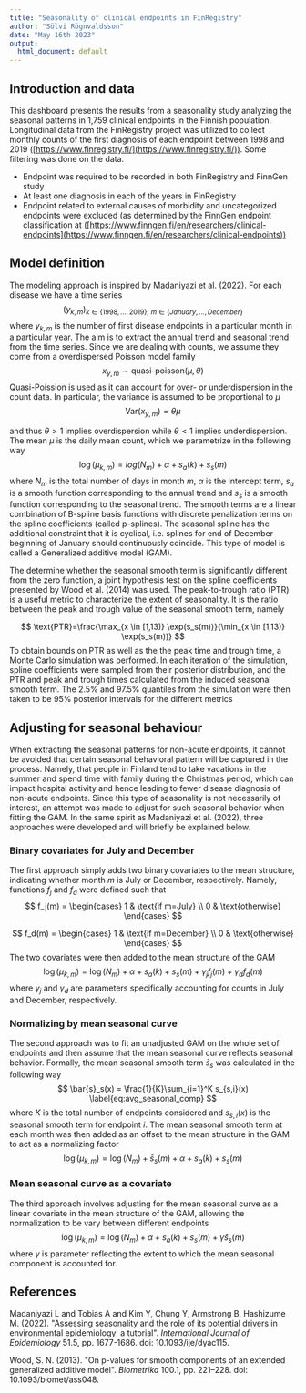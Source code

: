 ```yaml
---
title: "Seasonality of clinical endpoints in FinRegistry"
author: "Sölvi Rögnvaldsson"
date: "May 16th 2023"
output:
  html_document: default
---
```



## Introduction and data
This dashboard presents the results from  a seasonality study analyzing the seasonal patterns in 1,759 clinical endpoints in the Finnish population. Longitudinal data from the FinRegistry project was utilized to collect monthly counts of the first diagnosis of each endpoint between 1998 and 2019 ([https://www.finregistry.fi/](https://www.finregistry.fi/)). Some filtering was done on the data. 

  * Endpoint was required to be recorded in both FinRegistry and FinnGen study
  * At least one diagnosis in each of the years in FinRegistry
  * Endpoint related to external causes of morbidity and uncategorized endpoints were excluded (as determined by the FinnGen endpoint classification at ([https://www.finngen.fi/en/researchers/clinical-endpoints](https://www.finngen.fi/en/researchers/clinical-endpoints))

## Model definition
The modeling approach is inspired by Madaniyazi et al. (2022). For each disease we have a time series 
$$(y_{k,m})_{k\in\{1998,...,2019\},\ m \in \{January,...,December\}}$$
where $y_{k,m}$ is the number of first disease endpoints in a particular month in a particular year. The aim is to extract the annual trend and seasonal trend from the time series. Since we are dealing with counts, we assume they come from a overdispersed Poisson model family
$$
x_{y,m} \sim \text{quasi-poisson}(\mu,\theta)
$$
Quasi-Poission is used as it can account for over- or underdispersion in the count data. In particular, the variance is assumed to be proportional to $\mu$
$$
\text{Var}(x_{y,m}) = \theta \mu
$$

and thus $\theta >1$ implies overdispersion while $\theta<1$ implies underdispersion. The mean $\mu$ is the daily mean count, which we parametrize in the following way
$$
\log(\mu_{k,m}) = log(N_m)+\alpha + s_a(k) + s_s(m)
$$
where $N_m$ is the total number of days in month $m$, $\alpha$ is the intercept term,  $s_a$ is a smooth function corresponding to the annual trend and $s_s$ is a smooth function corresponding to the seasonal trend. The smooth terms are a linear combination of B-spline basis functions with discrete penalization terms on the spline coefficients (called p-splines). The seasonal spline has the additional constraint that it is cyclical, i.e. splines for end of December beginning of January should continuously coincide. This type of model is called a Generalized additive model (GAM).   

The determine whether the seasonal smooth term is significantly different from the zero function, a joint hypothesis test on the spline coefficients presented by Wood et al. (2014) was used. The peak-to-trough ratio (PTR) is a useful metric to characterize the extent of seasonality. It is the ratio between the peak and trough value of the seasonal smooth term, namely

$$
\text{PTR}=\frac{\max_{x \in [1,13)} \exp(s_s(m))}{\min_{x \in [1,13)} \exp(s_s(m))}
$$
To obtain bounds on PTR as well as the the peak time and trough time, a Monte Carlo simulation was performed. In each iteration of the simulation, spline coefficients were sampled from their posterior distribution, and the PTR and peak and trough times calculated from the induced seasonal smooth term. The 2.5\% and 97.5\% quantiles from the simulation were then taken to be 95\% posterior intervals for the different metrics 

## Adjusting for seasonal behaviour
When extracting the seasonal patterns for non-acute endpoints, it cannot be avoided that certain seasonal behavioral pattern will be captured in the process. Namely, that people in Finland tend to take vacations in the summer and spend time with family during the Christmas period, which can impact hospital activity and hence leading to fewer disease diagnosis of non-acute endpoints. Since this type of seasonality is not necessarily of interest, an attempt was made to adjust for such seasonal behavior when fitting the GAM. In the same spirit as Madaniyazi et al. (2022), three approaches were developed and will briefly be explained below.

### Binary covariates for July and December
The first approach simply adds two binary covariates to the mean structure, indicating whether month $m$ is July or December, respectively. Namely, functions $f_j$ and $f_d$ were defined such that
$$
    f_j(m) = \begin{cases} 1 & \text{if m=July} \\
                           0 & \text{otherwise} 
             \end{cases}
$$

$$
    f_d(m) = \begin{cases} 1 & \text{if m=December} \\
                           0 & \text{otherwise} 
             \end{cases}
$$
The two covariates were then added to the mean structure of the GAM
$$
        \log(\mu_{k,m}) = \log(N_m) + \alpha + s_a(k) + s_s(m) + \gamma_j f_j(m) + \gamma_d f_d(m)
$$
where $\gamma_j$ and $\gamma_d$ are parameters specifically accounting for counts in July and December, respectively.  

### Normalizing by mean seasonal curve
The second approach was to fit an unadjusted GAM on the whole set of endpoints and then assume that the mean seasonal curve reflects seasonal behavior. Formally, the mean seasonal smooth  term $\bar{s}_{s}$ was calculated in the following way
$$
   \bar{s}_s(x) = \frac{1}{K}\sum_{i=1}^K s_{s,i}(x) \label{eq:avg_seasonal_comp}
$$
where $K$ is the total number of endpoints considered and $s_{s,i}(x)$ is the seasonal smooth term for endpoint $i$. The mean seasonal smooth term at each month was then added as an offset to the mean structure in the GAM to act as a normalizing factor
$$
        \log(\mu_{k,m}) = \log(N_m) + \bar{s}_s(m) + \alpha + s_a(k) + s_s(m) 
$$
   
### Mean seasonal curve as a covariate
The third approach involves adjusting for the mean seasonal curve as a linear covariate in the mean structure of the GAM, allowing the normalization to be vary between different endpoints
$$
        \log(\mu_{k,m}) = \log(N_m) + \alpha + s_a(k) + s_s(m) + \gamma\bar{s}_s(m)
$$
where $\gamma$ is parameter reflecting the extent to which the mean seasonal component is accounted for. 

## References

Madaniyazi L and Tobias A and Kim Y, Chung Y, Armstrong B, Hashizume  M. (2022). "Assessing seasonality and the role of its potential drivers in environmental epidemiology: a tutorial". *International Journal of Epidemiology* 51.5, pp. 1677-1686. doi: 10.1093/ije/dyac115.  

Wood, S. N. (2013). "On p-values for smooth components of an extended generalized additive model". *Biometrika* 100.1, pp. 221–228. doi: 10.1093/biomet/ass048.




